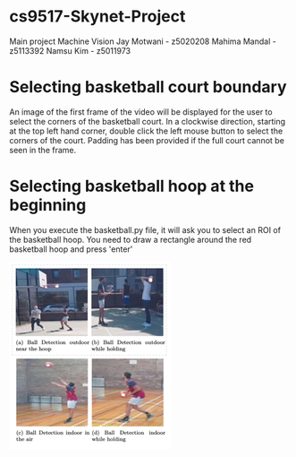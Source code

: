 # cs9517-Skynet-Project
Main project Machine Vision
Jay Motwani - z5020208   Mahima Mandal - z5113392   Namsu Kim - z5011973

# Selecting basketball court boundary
An image of the first frame of the video will be displayed for the user to select the corners of the basketball court. 
In a clockwise direction, starting at the top left hand corner, double click the left mouse button to select the corners of the court.
Padding has been provided if the full court cannot be seen in the frame.


# Selecting basketball hoop at the beginning
When you execute the basketball.py file, it will ask you to select an ROI of the basketball hoop. You need to draw a rectangle around the red basketball hoop and press 'enter'



![](images/ball-detection.png)
